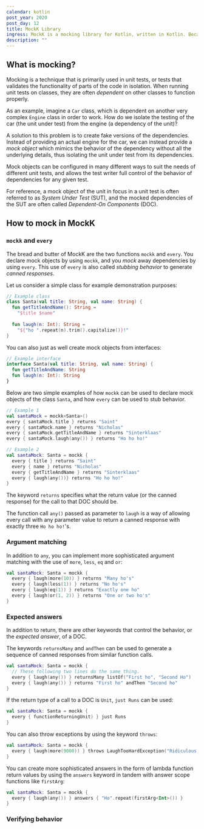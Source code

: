 ```yaml
---
calendar: kotlin
post_year: 2020
post_day: 12
title: MockK Library
ingress: MockK is a mocking library for Kotlin, written in Kotlin. Because of this, it has extensive support for Kotlin-specific language features such as extension functions and companion objects.
description: ""
---
```

## What is mocking?
Mocking is a technique that is primarily used in unit tests, or tests that validates the functionality of parts of the code in isolation. When running unit tests on classes, they are often *dependent* on other classes to function properly. 

As an example, imagine a `Car` class, which is dependent on another very complex `Engine` class in order to work. How do we isolate the testing of the car (the unit under test) from the engine (a dependency of the unit)?

A solution to this problem is to create fake versions of the dependencies. Instead of providing an actual engine for the car, we can instead provide a *mock object* which mimics the behavior of the dependency without all the underlying details, thus isolating the unit under test from its dependencies.

Mock objects can be configured in many different ways to suit the needs of different unit tests, and allows the test writer full control of the behavior of dependencies for any given test. 

For reference, a mock object of the unit in focus in a unit test is often referred to as *System Under Test* (SUT), and the mocked dependencies of the SUT are often called *Dependent-On Components* (DOC).
## How to mock in MockK

### `mockk` and `every`
The bread and butter of MockK are the two functions `mockk` and `every`. You declare mock objects by using `mockk`, and you *mock* away dependencies by using `every`. This use of `every` is also called *stubbing behavior* to generate *canned responses*.

Let us consider a simple class for example demonstration purposes:
```kotlin
// Example class
class Santa(val title: String, val name: String) {
  fun getTitleAndName(): String = 
    "$title $name"
  
  fun laugh(n: Int): String =
    "${"ho ".repeat(n).trim().capitalize()}!"
}
```
You can also just as well create mock objects from interfaces: 
```kotlin
// Example interface
interface Santa(val title: String, val name: String) {
  fun getTitleAndName: String
  fun laugh(n: Int): String
}
```
Below are two simple examples of how `mockk` can be used to declare mock objects of the class `Santa`, and how `every` can be used to stub behavior.

```kotlin
// Example 1
val santaMock = mockk<Santa>()
every { santaMock.title } returns "Saint"
every { santaMock.name } returns "Nicholas"
every { santaMock.getTitleAndName } returns "Sinterklaas"
every { santaMock.laugh(any()) } returns "Ho ho ho!"
```
```kotlin
// Example 2
val santaMock: Santa = mockk {
  every { title } returns "Saint"
  every { name } returns "Nicholas"
  every { getTitleAndName } returns "Sinterklaas"
  every { laugh(any())} returns "Ho ho ho!"
}
```
The keyword `returns` specifies what the return value (or the canned response) for the call to that DOC should be. 

The function call `any()` passed as parameter to `laugh` is a way of allowing every call with any parameter value to return a canned response with exactly three `Ho ho ho!`'s.


### Argument matching
In addition to `any`, you can implement more sophisticated argument matching with the use of `more`, `less`, `eq` and `or`:
```kotlin
val santaMock: Santa = mockk {
  every { laugh(more(10)) } returns "Many ho's"
  every { laugh(less(1)) } returns "No ho's"
  every { laugh(eq(1)) } returns "Exactly one ho" 
  every { laugh(or(1, 2)) } returns "One or two ho's"
}
```
### Expected answers
In addition to return, there are other keywords that control the behavior, or the *expected answer*, of a DOC. 

The keywords `returnsMany` and `andThen` can be used to generate a sequence of canned responses from similar function calls. 

```kotlin
val santaMock: Santa = mockk {
  // These following two lines do the same thing.
  every { laugh(any()) } returnsMany listOf("First ho", "Second Ho")
  every { laugh(any()) } returns "First ho" andThen "Second ho"
}
```

If the return type of a call to a DOC is `Unit`, `just Runs` can be used:
```kotlin
val santaMock: Santa = mockk {
  every { functionReturningUnit) } just Runs
}
```
You can also throw exceptions by using the keyword `throws`:
```kotlin
val santaMock: Santa = mockk {
  every { laugh(more(9000)) } throws LaughTooHardException("Ridiculous, no one laughs for this long.")
}
```

You can create more sophisticated answers in the form of lambda function return values by using the `answers` keyword in tandem with answer scope functions like `firstArg`:
```kotlin
val santaMock: Santa = mockk {
  every { laugh(any()) } answers { "Ho".repeat(firstArg<Int>()) }
}
```

### Verifying behavior
